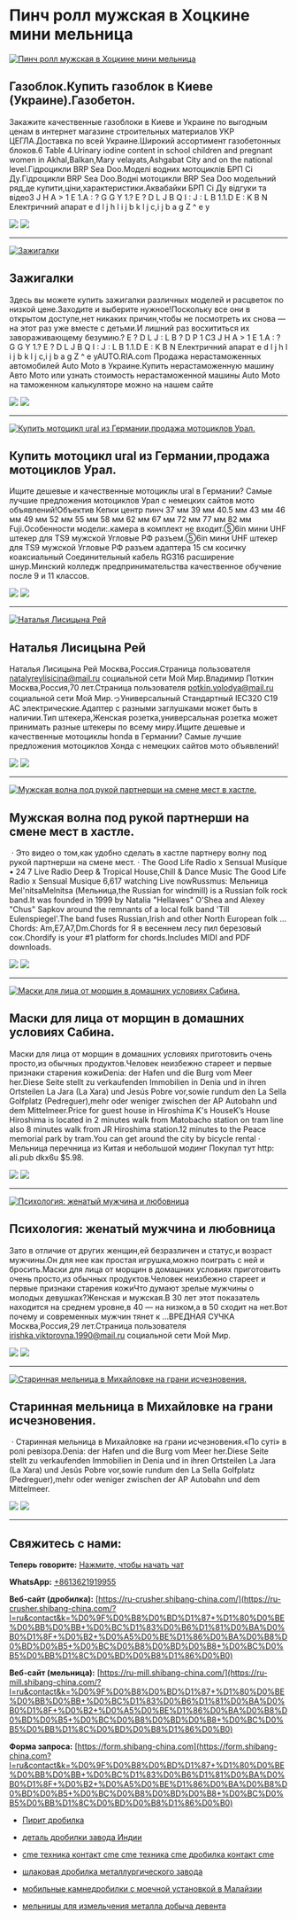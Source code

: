# Пинч ролл мужская в Хоцкине мини мельница

<a href="https://swt.shibang-china.com/?l=ru&img&k=%D0%9F%D0%B8%D0%BD%D1%87+%D1%80%D0%BE%D0%BB%D0%BB+%D0%BC%D1%83%D0%B6%D1%81%D0%BA%D0%B0%D1%8F+%D0%B2+%D0%A5%D0%BE%D1%86%D0%BA%D0%B8%D0%BD%D0%B5+%D0%BC%D0%B8%D0%BD%D0%B8+%D0%BC%D0%B5%D0%BB%D1%8C%D0%BD%D0%B8%D1%86%D0%B0" target="_blank">![Пинч ролл мужская в Хоцкине мини мельница](http://static.shibang-china.com/all-800x300/1144.jpg)</a>

## Газоблок.Купить газоблок в Киеве (Украине).Газобетон.
Закажите качественные газоблоки в Киеве и Украине по выгодным ценам в интернет магазине строительных материалов УКР ЦЕГЛА.Доставка по всей Украине.Широкий ассортимент газобетонных блоков.6 Table 4.Urinary iodine content in school children and pregnant women in Akhal,Balkan,Mary velayats,Ashgabat City and on the national level.Гідроцикли BRP Sea Doo.Моделі водних мотоциклів БРП Сі Ду.Гідроцикли BRP Sea Doo.Водні мотоцикли BRP Sea Doo модельний ряд,де купити,ціни,характеристики.Аквабайки БРП Сі Ду відгуки та відео3 J H A &gt; 1 E 1.A : ? G G Y 1.? E ? D L J B Q I : J : L B 1.1.D E : K B N Електричний апарат  e d l j h l i j b k l j c,i j b a g Z ^ e y


<a href="https://whatsapp.shibangsoft.com/WhatsApp.php" target="_blank" title="WhatsApp">![](http://static.shibang-china.com/icon/whatsapp.png)</a> <a href="https://swt.shibang-china.com/?l=ru&icon&k=%D0%9F%D0%B8%D0%BD%D1%87+%D1%80%D0%BE%D0%BB%D0%BB+%D0%BC%D1%83%D0%B6%D1%81%D0%BA%D0%B0%D1%8F+%D0%B2+%D0%A5%D0%BE%D1%86%D0%BA%D0%B8%D0%BD%D0%B5+%D0%BC%D0%B8%D0%BD%D0%B8+%D0%BC%D0%B5%D0%BB%D1%8C%D0%BD%D0%B8%D1%86%D0%B0" target="_blank">![](http://static.shibang-china.com/icon/chat-ru.png)</a>

---

<a href="https://swt.shibang-china.com/?l=ru&img&k=%D0%9F%D0%B8%D0%BD%D1%87+%D1%80%D0%BE%D0%BB%D0%BB+%D0%BC%D1%83%D0%B6%D1%81%D0%BA%D0%B0%D1%8F+%D0%B2+%D0%A5%D0%BE%D1%86%D0%BA%D0%B8%D0%BD%D0%B5+%D0%BC%D0%B8%D0%BD%D0%B8+%D0%BC%D0%B5%D0%BB%D1%8C%D0%BD%D0%B8%D1%86%D0%B0" target="_blank">![Зажигалки](http://static.shibang-china.com/all-800x300/1494.jpg)</a>

## Зажигалки
Здесь вы можете купить зажигалки различных моделей и расцветок по низкой цене.Заходите и выберите нужное!Поскольку все они в открытом доступе,нет никаких причин,чтобы не посмотреть их снова — на этот раз уже вместе с детьми.И лишний раз восхититься их завораживающему безумию.? E ? D L J : L B ? D P 1 C3 J H A &gt; 1 E 1.A : ? G G Y 1.? E ? D L J B Q I : J : L B 1.1.D E : K B N Електричний апарат  e d l j h l i j b k l j c,i j b a g Z ^ e yAUTO.RIA.com Продажа нерастаможенных автомобилей Auto Moto в Украине.Купить нерастаможенную машину Авто Мото или узнать стоимость нерастаможенной машины Auto Moto на таможенном калькуляторе можно на нашем сайте


<a href="https://whatsapp.shibangsoft.com/WhatsApp.php" target="_blank" title="WhatsApp">![](http://static.shibang-china.com/icon/whatsapp.png)</a> <a href="https://swt.shibang-china.com/?l=ru&icon&k=%D0%9F%D0%B8%D0%BD%D1%87+%D1%80%D0%BE%D0%BB%D0%BB+%D0%BC%D1%83%D0%B6%D1%81%D0%BA%D0%B0%D1%8F+%D0%B2+%D0%A5%D0%BE%D1%86%D0%BA%D0%B8%D0%BD%D0%B5+%D0%BC%D0%B8%D0%BD%D0%B8+%D0%BC%D0%B5%D0%BB%D1%8C%D0%BD%D0%B8%D1%86%D0%B0" target="_blank">![](http://static.shibang-china.com/icon/chat-ru.png)</a>

---

<a href="https://swt.shibang-china.com/?l=ru&img&k=%D0%9F%D0%B8%D0%BD%D1%87+%D1%80%D0%BE%D0%BB%D0%BB+%D0%BC%D1%83%D0%B6%D1%81%D0%BA%D0%B0%D1%8F+%D0%B2+%D0%A5%D0%BE%D1%86%D0%BA%D0%B8%D0%BD%D0%B5+%D0%BC%D0%B8%D0%BD%D0%B8+%D0%BC%D0%B5%D0%BB%D1%8C%D0%BD%D0%B8%D1%86%D0%B0" target="_blank">![Купить мотоцикл ural из Германии,продажа мотоциклов Урал.](http://static.shibang-china.com/all-800x300/1054.jpg)</a>

## Купить мотоцикл ural из Германии,продажа мотоциклов Урал.
Ищите дешевые и качественные мотоциклы ural в Германии? Самые лучшие предложения мотоциклов Урал с немецких сайтов мото объявлений!Объектив Кепки центр пинч 37 мм 39 мм 40.5 мм 43 мм 46 мм 49 мм 52 мм 55 мм 58 мм 62 мм 67 мм 72 мм 77 мм 82 мм Fuji.Особенности модели:.камера в комплект не входит.⑤6in мини UHF штекер для TS9 мужской Угловые РФ разъем.⑤6in мини UHF штекер для TS9 мужской Угловые РФ разъем адаптера 15 см косичку коаксиальный Соединительный кабель RG316 расширение шнур.Минский колледж предпринимательства качественное обучение после 9 и 11 классов.


<a href="https://whatsapp.shibangsoft.com/WhatsApp.php" target="_blank" title="WhatsApp">![](http://static.shibang-china.com/icon/whatsapp.png)</a> <a href="https://swt.shibang-china.com/?l=ru&icon&k=%D0%9F%D0%B8%D0%BD%D1%87+%D1%80%D0%BE%D0%BB%D0%BB+%D0%BC%D1%83%D0%B6%D1%81%D0%BA%D0%B0%D1%8F+%D0%B2+%D0%A5%D0%BE%D1%86%D0%BA%D0%B8%D0%BD%D0%B5+%D0%BC%D0%B8%D0%BD%D0%B8+%D0%BC%D0%B5%D0%BB%D1%8C%D0%BD%D0%B8%D1%86%D0%B0" target="_blank">![](http://static.shibang-china.com/icon/chat-ru.png)</a>

---

<a href="https://swt.shibang-china.com/?l=ru&img&k=%D0%9F%D0%B8%D0%BD%D1%87+%D1%80%D0%BE%D0%BB%D0%BB+%D0%BC%D1%83%D0%B6%D1%81%D0%BA%D0%B0%D1%8F+%D0%B2+%D0%A5%D0%BE%D1%86%D0%BA%D0%B8%D0%BD%D0%B5+%D0%BC%D0%B8%D0%BD%D0%B8+%D0%BC%D0%B5%D0%BB%D1%8C%D0%BD%D0%B8%D1%86%D0%B0" target="_blank">![Наталья Лисицына Рей](http://static.shibang-china.com/all-800x300/347.jpg)</a>

## Наталья Лисицына Рей
Наталья Лисицына Рей Москва,Россия.Страница пользователя natalyreylisicina@mail.ru социальной сети Мой Мир.Владимир Поткин Москва,Россия,70 лет.Страница пользователя potkin.volodya@mail.ru социальной сети Мой Мир.っУниверсальный Стандартный IEC320 C19 AC электрические.Адаптер с разными заглушками может быть в наличии.Тип штекера,Женская розетка,универсальная розетка может принимать разные штекеры по всему миру.Ищите дешевые и качественные мотоциклы honda в Германии? Самые лучшие предложения мотоциклов Хонда с немецких сайтов мото объявлений!


<a href="https://whatsapp.shibangsoft.com/WhatsApp.php" target="_blank" title="WhatsApp">![](http://static.shibang-china.com/icon/whatsapp.png)</a> <a href="https://swt.shibang-china.com/?l=ru&icon&k=%D0%9F%D0%B8%D0%BD%D1%87+%D1%80%D0%BE%D0%BB%D0%BB+%D0%BC%D1%83%D0%B6%D1%81%D0%BA%D0%B0%D1%8F+%D0%B2+%D0%A5%D0%BE%D1%86%D0%BA%D0%B8%D0%BD%D0%B5+%D0%BC%D0%B8%D0%BD%D0%B8+%D0%BC%D0%B5%D0%BB%D1%8C%D0%BD%D0%B8%D1%86%D0%B0" target="_blank">![](http://static.shibang-china.com/icon/chat-ru.png)</a>

---

<a href="https://swt.shibang-china.com/?l=ru&img&k=%D0%9F%D0%B8%D0%BD%D1%87+%D1%80%D0%BE%D0%BB%D0%BB+%D0%BC%D1%83%D0%B6%D1%81%D0%BA%D0%B0%D1%8F+%D0%B2+%D0%A5%D0%BE%D1%86%D0%BA%D0%B8%D0%BD%D0%B5+%D0%BC%D0%B8%D0%BD%D0%B8+%D0%BC%D0%B5%D0%BB%D1%8C%D0%BD%D0%B8%D1%86%D0%B0" target="_blank">![Мужская волна под рукой партнерши на смене мест в хастле.](http://static.shibang-china.com/all-800x300/1431.jpg)</a>

## Мужская волна под рукой партнерши на смене мест в хастле.
&nbsp;&#0183;&#32;Это видео о том,как удобно сделать в хастле партнеру волну под рукой партнерши на смене мест.&nbsp;&#0183;&#32;The Good Life Radio x Sensual Musique • 24 7 Live Radio Deep &amp; Tropical House,Chill &amp; Dance Music The Good Life Radio x Sensual Musique 6,617 watching Live nowRussmus: Мельница Mel'nitsaMelnitsa (Мельница,the Russian for windmill) is a Russian folk rock band.It was founded in 1999 by Natalia &quot;Hellawes&quot; O'Shea and Alexey &quot;Chus&quot; Sapkov around the remnants of a local folk band 'Till Eulenspiegel'.The band fuses Russian,Irish and other North European folk …Chords: Am,E7,A7,Dm.Chords for Я в весеннем лесу пил березовый сок.Chordify is your #1 platform for chords.Includes MIDI and PDF downloads.


<a href="https://whatsapp.shibangsoft.com/WhatsApp.php" target="_blank" title="WhatsApp">![](http://static.shibang-china.com/icon/whatsapp.png)</a> <a href="https://swt.shibang-china.com/?l=ru&icon&k=%D0%9F%D0%B8%D0%BD%D1%87+%D1%80%D0%BE%D0%BB%D0%BB+%D0%BC%D1%83%D0%B6%D1%81%D0%BA%D0%B0%D1%8F+%D0%B2+%D0%A5%D0%BE%D1%86%D0%BA%D0%B8%D0%BD%D0%B5+%D0%BC%D0%B8%D0%BD%D0%B8+%D0%BC%D0%B5%D0%BB%D1%8C%D0%BD%D0%B8%D1%86%D0%B0" target="_blank">![](http://static.shibang-china.com/icon/chat-ru.png)</a>

---

<a href="https://swt.shibang-china.com/?l=ru&img&k=%D0%9F%D0%B8%D0%BD%D1%87+%D1%80%D0%BE%D0%BB%D0%BB+%D0%BC%D1%83%D0%B6%D1%81%D0%BA%D0%B0%D1%8F+%D0%B2+%D0%A5%D0%BE%D1%86%D0%BA%D0%B8%D0%BD%D0%B5+%D0%BC%D0%B8%D0%BD%D0%B8+%D0%BC%D0%B5%D0%BB%D1%8C%D0%BD%D0%B8%D1%86%D0%B0" target="_blank">![Маски для лица от морщин в домашних условиях Сабина.](http://static.shibang-china.com/all-800x300/1079.jpg)</a>

## Маски для лица от морщин в домашних условиях Сабина.
Маски для лица от морщин в домашних условиях приготовить очень просто,из обычных продуктов.Человек неизбежно стареет и первые признаки старения кожиDenia: der Hafen und die Burg vom Meer her.Diese Seite stellt zu verkaufenden Immobilien in Denia und in ihren Ortsteilen La Jara (La Xara) und Jes&#250;s Pobre vor,sowie rundum den La Sella Golfplatz (Pedreguer),mehr oder weniger zwischen der AP Autobahn und dem Mittelmeer.Price for guest house in Hiroshima K's HouseK’s House Hiroshima is located in 2 minutes walk from Matobacho station on tram line also 8 minutes walk from JR Hiroshima station.12 minutes to the Peace memorial park by tram.You can get around the city by bicycle rental&nbsp;&#0183;&#32;Мельница перечница из Китая и небольшой модинг Покупал тут http: ali.pub dkx6u $5.98.


<a href="https://whatsapp.shibangsoft.com/WhatsApp.php" target="_blank" title="WhatsApp">![](http://static.shibang-china.com/icon/whatsapp.png)</a> <a href="https://swt.shibang-china.com/?l=ru&icon&k=%D0%9F%D0%B8%D0%BD%D1%87+%D1%80%D0%BE%D0%BB%D0%BB+%D0%BC%D1%83%D0%B6%D1%81%D0%BA%D0%B0%D1%8F+%D0%B2+%D0%A5%D0%BE%D1%86%D0%BA%D0%B8%D0%BD%D0%B5+%D0%BC%D0%B8%D0%BD%D0%B8+%D0%BC%D0%B5%D0%BB%D1%8C%D0%BD%D0%B8%D1%86%D0%B0" target="_blank">![](http://static.shibang-china.com/icon/chat-ru.png)</a>

---

<a href="https://swt.shibang-china.com/?l=ru&img&k=%D0%9F%D0%B8%D0%BD%D1%87+%D1%80%D0%BE%D0%BB%D0%BB+%D0%BC%D1%83%D0%B6%D1%81%D0%BA%D0%B0%D1%8F+%D0%B2+%D0%A5%D0%BE%D1%86%D0%BA%D0%B8%D0%BD%D0%B5+%D0%BC%D0%B8%D0%BD%D0%B8+%D0%BC%D0%B5%D0%BB%D1%8C%D0%BD%D0%B8%D1%86%D0%B0" target="_blank">![Психология: женатый мужчина и любовница](http://static.shibang-china.com/all-800x300/944.jpg)</a>

## Психология: женатый мужчина и любовница
Зато в отличие от других женщин,ей безразличен и статус,и возраст мужчины.Он для нее как простая игрушка,можно поиграть с ней и бросить.Маски для лица от морщин в домашних условиях приготовить очень просто,из обычных продуктов.Человек неизбежно стареет и первые признаки старения кожиЧто думают зрелые мужчины о молодых девушках?Женская и мужская.В 30 лет этот показатель находится на среднем уровне,в 40 — на низком,а в 50 сходит на нет.Вот почему и современных мужчин тянет к …ВРЕДНАЯ СУЧКА Москва,Россия,29 лет.Страница пользователя irishka.viktorovna.1990@mail.ru социальной сети Мой Мир.


<a href="https://whatsapp.shibangsoft.com/WhatsApp.php" target="_blank" title="WhatsApp">![](http://static.shibang-china.com/icon/whatsapp.png)</a> <a href="https://swt.shibang-china.com/?l=ru&icon&k=%D0%9F%D0%B8%D0%BD%D1%87+%D1%80%D0%BE%D0%BB%D0%BB+%D0%BC%D1%83%D0%B6%D1%81%D0%BA%D0%B0%D1%8F+%D0%B2+%D0%A5%D0%BE%D1%86%D0%BA%D0%B8%D0%BD%D0%B5+%D0%BC%D0%B8%D0%BD%D0%B8+%D0%BC%D0%B5%D0%BB%D1%8C%D0%BD%D0%B8%D1%86%D0%B0" target="_blank">![](http://static.shibang-china.com/icon/chat-ru.png)</a>

---

<a href="https://swt.shibang-china.com/?l=ru&img&k=%D0%9F%D0%B8%D0%BD%D1%87+%D1%80%D0%BE%D0%BB%D0%BB+%D0%BC%D1%83%D0%B6%D1%81%D0%BA%D0%B0%D1%8F+%D0%B2+%D0%A5%D0%BE%D1%86%D0%BA%D0%B8%D0%BD%D0%B5+%D0%BC%D0%B8%D0%BD%D0%B8+%D0%BC%D0%B5%D0%BB%D1%8C%D0%BD%D0%B8%D1%86%D0%B0" target="_blank">![Старинная мельница в Михайловке на грани исчезновения.](http://static.shibang-china.com/all-800x300/753.jpg)</a>

## Старинная мельница в Михайловке на грани исчезновения.
&nbsp;&#0183;&#32;Старинная мельница в Михайловке на грани исчезновения.&#171;По суті&#187; в ролі ревізора.Denia: der Hafen und die Burg vom Meer her.Diese Seite stellt zu verkaufenden Immobilien in Denia und in ihren Ortsteilen La Jara (La Xara) und Jes&#250;s Pobre vor,sowie rundum den La Sella Golfplatz (Pedreguer),mehr oder weniger zwischen der AP Autobahn und dem Mittelmeer.

<a href="https://whatsapp.shibangsoft.com/WhatsApp.php" target="_blank" title="WhatsApp">![](http://static.shibang-china.com/icon/whatsapp.png)</a> <a href="https://swt.shibang-china.com/?l=ru&icon&k=%D0%9F%D0%B8%D0%BD%D1%87+%D1%80%D0%BE%D0%BB%D0%BB+%D0%BC%D1%83%D0%B6%D1%81%D0%BA%D0%B0%D1%8F+%D0%B2+%D0%A5%D0%BE%D1%86%D0%BA%D0%B8%D0%BD%D0%B5+%D0%BC%D0%B8%D0%BD%D0%B8+%D0%BC%D0%B5%D0%BB%D1%8C%D0%BD%D0%B8%D1%86%D0%B0" target="_blank">![](http://static.shibang-china.com/icon/chat-ru.png)</a>

---
## Свяжитесь с нами:

**Теперь говорите:** [Нажмите, чтобы начать чат](https://swt.shibang-china.com?l=ru&contact&k=%D0%9F%D0%B8%D0%BD%D1%87+%D1%80%D0%BE%D0%BB%D0%BB+%D0%BC%D1%83%D0%B6%D1%81%D0%BA%D0%B0%D1%8F+%D0%B2+%D0%A5%D0%BE%D1%86%D0%BA%D0%B8%D0%BD%D0%B5+%D0%BC%D0%B8%D0%BD%D0%B8+%D0%BC%D0%B5%D0%BB%D1%8C%D0%BD%D0%B8%D1%86%D0%B0)

**WhatsApp:**  [+8613621919955](https://whatsapp.shibangsoft.com/WhatsApp.php)

**Веб-сайт (дробилка):** [https://ru-crusher.shibang-china.com/](https://ru-crusher.shibang-china.com/?l=ru&contact&k=%D0%9F%D0%B8%D0%BD%D1%87+%D1%80%D0%BE%D0%BB%D0%BB+%D0%BC%D1%83%D0%B6%D1%81%D0%BA%D0%B0%D1%8F+%D0%B2+%D0%A5%D0%BE%D1%86%D0%BA%D0%B8%D0%BD%D0%B5+%D0%BC%D0%B8%D0%BD%D0%B8+%D0%BC%D0%B5%D0%BB%D1%8C%D0%BD%D0%B8%D1%86%D0%B0)

**Веб-сайт (мельница):** [https://ru-mill.shibang-china.com/](https://ru-mill.shibang-china.com/?l=ru&contact&k=%D0%9F%D0%B8%D0%BD%D1%87+%D1%80%D0%BE%D0%BB%D0%BB+%D0%BC%D1%83%D0%B6%D1%81%D0%BA%D0%B0%D1%8F+%D0%B2+%D0%A5%D0%BE%D1%86%D0%BA%D0%B8%D0%BD%D0%B5+%D0%BC%D0%B8%D0%BD%D0%B8+%D0%BC%D0%B5%D0%BB%D1%8C%D0%BD%D0%B8%D1%86%D0%B0)

**Форма запроса:** [https://form.shibang-china.com](https://form.shibang-china.com?l=ru&contact&k=%D0%9F%D0%B8%D0%BD%D1%87+%D1%80%D0%BE%D0%BB%D0%BB+%D0%BC%D1%83%D0%B6%D1%81%D0%BA%D0%B0%D1%8F+%D0%B2+%D0%A5%D0%BE%D1%86%D0%BA%D0%B8%D0%BD%D0%B5+%D0%BC%D0%B8%D0%BD%D0%B8+%D0%BC%D0%B5%D0%BB%D1%8C%D0%BD%D0%B8%D1%86%D0%B0)

* [Пирит дробилка](../124/%D0%9F%D0%B8%D1%80%D0%B8%D1%82%20%D0%B4%D1%80%D0%BE%D0%B1%D0%B8%D0%BB%D0%BA%D0%B0.md)

* [деталь дробилки завода Индии](../124/%D0%B4%D0%B5%D1%82%D0%B0%D0%BB%D1%8C%20%D0%B4%D1%80%D0%BE%D0%B1%D0%B8%D0%BB%D0%BA%D0%B8%20%D0%B7%D0%B0%D0%B2%D0%BE%D0%B4%D0%B0%20%D0%98%D0%BD%D0%B4%D0%B8%D0%B8.md)

* [cme техника контакт cme cme техника cme дробилка контакт cme](../125/cme%20%D1%82%D0%B5%D1%85%D0%BD%D0%B8%D0%BA%D0%B0%20%D0%BA%D0%BE%D0%BD%D1%82%D0%B0%D0%BA%D1%82%20cme%20cme%20%D1%82%D0%B5%D1%85%D0%BD%D0%B8%D0%BA%D0%B0%20cme%20%D0%B4%D1%80%D0%BE%D0%B1%D0%B8%D0%BB%D0%BA%D0%B0%20%D0%BA%D0%BE%D0%BD%D1%82%D0%B0%D0%BA%D1%82%20cme.md)

* [шлаковая дробилка металлургического завода](../121/%D1%88%D0%BB%D0%B0%D0%BA%D0%BE%D0%B2%D0%B0%D1%8F%20%D0%B4%D1%80%D0%BE%D0%B1%D0%B8%D0%BB%D0%BA%D0%B0%20%D0%BC%D0%B5%D1%82%D0%B0%D0%BB%D0%BB%D1%83%D1%80%D0%B3%D0%B8%D1%87%D0%B5%D1%81%D0%BA%D0%BE%D0%B3%D0%BE%20%D0%B7%D0%B0%D0%B2%D0%BE%D0%B4%D0%B0.md)

* [мобильные камнедробилки с моечной установкой в ​​Малайзии](../125/%D0%BC%D0%BE%D0%B1%D0%B8%D0%BB%D1%8C%D0%BD%D1%8B%D0%B5%20%D0%BA%D0%B0%D0%BC%D0%BD%D0%B5%D0%B4%D1%80%D0%BE%D0%B1%D0%B8%D0%BB%D0%BA%D0%B8%20%D1%81%20%D0%BC%D0%BE%D0%B5%D1%87%D0%BD%D0%BE%D0%B9%20%D1%83%D1%81%D1%82%D0%B0%D0%BD%D0%BE%D0%B2%D0%BA%D0%BE%D0%B9%20%D0%B2%20%E2%80%8B%E2%80%8B%D0%9C%D0%B0%D0%BB%D0%B0%D0%B9%D0%B7%D0%B8%D0%B8.md)

* [мельницы для измельчения металла добыча девента](../124/%D0%BC%D0%B5%D0%BB%D1%8C%D0%BD%D0%B8%D1%86%D1%8B%20%D0%B4%D0%BB%D1%8F%20%D0%B8%D0%B7%D0%BC%D0%B5%D0%BB%D1%8C%D1%87%D0%B5%D0%BD%D0%B8%D1%8F%20%D0%BC%D0%B5%D1%82%D0%B0%D0%BB%D0%BB%D0%B0%20%D0%B4%D0%BE%D0%B1%D1%8B%D1%87%D0%B0%20%D0%B4%D0%B5%D0%B2%D0%B5%D0%BD%D1%82%D0%B0.md)